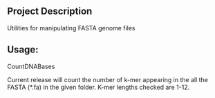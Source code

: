 ## Project Description
Utilities for manipulating FASTA genome files

## Usage:
CountDNABases <FolderPath>

Current release will count the number of k-mer appearing in the all the FASTA (*.fa) in the given folder. K-mer lengths checked are 1-12.
